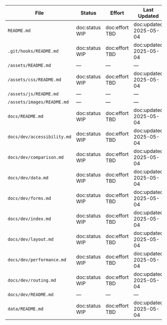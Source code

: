 | File                        | Status         | Effort         | Last Updated           | Acceptance   |
| --------------------------- | -------------- | -------------- | ---------------------- | ------------ |
| `README.md`                 | doc:status WIP | doc:effort TBD | doc:updated 2025-05-04 | 0/2 complete |
| `.git/hooks/README.md`      | doc:status WIP | doc:effort TBD | doc:updated 2025-05-04 | 0/2 complete |
| `/assets/README.md`         | —              | —              | —                      | —            |
| `/assets/css/README.md`     | doc:status WIP | doc:effort TBD | doc:updated 2025-05-04 | 0/2 complete |
| `/assets/js/README.md`      | —              | —              | —                      | —            |
| `/assets/images/README.md`  | —              | —              | —                      | —            |
| `docs/README.md`            | doc:status WIP | doc:effort TBD | doc:updated 2025-05-04 | 0/2 complete |
| `docs/dev/accessibility.md` | doc:status WIP | doc:effort TBD | doc:updated 2025-05-04 | 0/2 complete |
| `docs/dev/comparison.md`    | doc:status WIP | doc:effort TBD | doc:updated 2025-05-04 | 0/2 complete |
| `docs/dev/data.md`          | doc:status WIP | doc:effort TBD | doc:updated 2025-05-04 | 0/2 complete |
| `docs/dev/forms.md`         | doc:status WIP | doc:effort TBD | doc:updated 2025-05-04 | 0/2 complete |
| `docs/dev/index.md`         | doc:status WIP | doc:effort TBD | doc:updated 2025-05-04 | 0/2 complete |
| `docs/dev/layout.md`        | doc:status WIP | doc:effort TBD | doc:updated 2025-05-04 | 0/2 complete |
| `docs/dev/performance.md`   | doc:status WIP | doc:effort TBD | doc:updated 2025-05-04 | 0/2 complete |
| `docs/dev/routing.md`       | doc:status WIP | doc:effort TBD | doc:updated 2025-05-04 | 0/2 complete |
| `docs/dev/README.md`        | —              | —              | —                      | —            |
| `data/README.md`            | doc:status WIP | doc:effort TBD | doc:updated 2025-05-04 | 0/2 complete |
